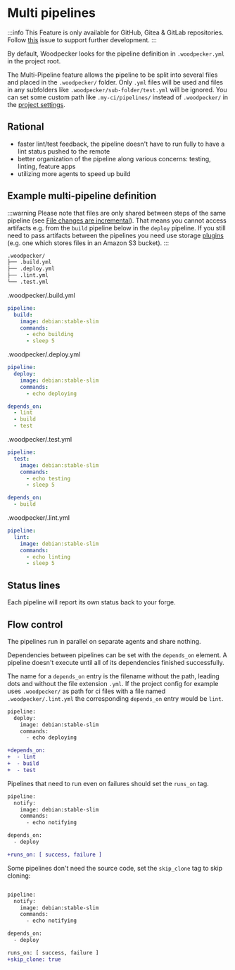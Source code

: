 # Multi pipelines

:::info
This Feature is only available for GitHub, Gitea & GitLab repositories. Follow [this](https://github.com/woodpecker-ci/woodpecker/issues/131) issue to support further development.
:::

By default, Woodpecker looks for the pipeline definition in `.woodpecker.yml` in the project root.

The Multi-Pipeline feature allows the pipeline to be split into several files and placed in the `.woodpecker/` folder. Only `.yml` files will be used and files in any subfolders like `.woodpecker/sub-folder/test.yml` will be ignored. You can set some custom path like `.my-ci/pipelines/` instead of `.woodpecker/` in the [project settings](/docs/usage/project-settings).

## Rational

- faster lint/test feedback, the pipeline doesn't have to run fully to have a lint status pushed to the remote
- better organization of the pipeline along various concerns: testing, linting, feature apps
- utilizing more agents to speed up build

## Example multi-pipeline definition
:::warning
Please note that files are only shared between steps of the same pipeline (see [File changes are incremental](/docs/usage/pipeline-syntax#file-changes-are-incremental)). That means you cannot access artifacts e.g. from the `build` pipeline below in the `deploy` pipeline.
If you still need to pass artifacts between the pipelines you need use storage [plugins](/docs/usage/plugins/plugins) (e.g. one which stores files in an Amazon S3 bucket).
:::

```bash
.woodpecker/
├── .build.yml
├── .deploy.yml
├── .lint.yml
└── .test.yml
```

.woodpecker/.build.yml

```yaml
pipeline:
  build:
    image: debian:stable-slim
    commands:
      - echo building
      - sleep 5
```

.woodpecker/.deploy.yml

```yaml
pipeline:
  deploy:
    image: debian:stable-slim
    commands:
      - echo deploying

depends_on:
  - lint
  - build
  - test
```

.woodpecker/.test.yml

```yaml
pipeline:
  test:
    image: debian:stable-slim
    commands:
      - echo testing
      - sleep 5

depends_on:
  - build
```

.woodpecker/.lint.yml

```yaml
pipeline:
  lint:
    image: debian:stable-slim
    commands:
      - echo linting
      - sleep 5
```

## Status lines

Each pipeline will report its own status back to your forge.

## Flow control

The pipelines run in parallel on separate agents and share nothing.

Dependencies between pipelines can be set with the `depends_on` element. A pipeline doesn't execute until all of its dependencies finished successfully.

The name for a `depends_on` entry is the filename without the path, leading dots and without the file extension `.yml`. If the project config for example uses `.woodpecker/` as path for ci files with a file named `.woodpecker/.lint.yml` the corresponding `depends_on` entry would be `lint`.

```diff
pipeline:
  deploy:
    image: debian:stable-slim
    commands:
      - echo deploying

+depends_on:
+  - lint
+  - build
+  - test
```

Pipelines that need to run even on failures should set the `runs_on` tag.

```diff
pipeline:
  notify:
    image: debian:stable-slim
    commands:
      - echo notifying

depends_on:
  - deploy

+runs_on: [ success, failure ]
```

Some pipelines don't need the source code, set the `skip_clone` tag to skip cloning:

```diff

pipeline:
  notify:
    image: debian:stable-slim
    commands:
      - echo notifying

depends_on:
  - deploy

runs_on: [ success, failure ]
+skip_clone: true
```
